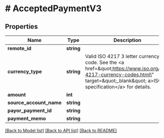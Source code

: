 # # AcceptedPaymentV3

## Properties

Name | Type | Description | Notes
------------ | ------------- | ------------- | -------------
**remote_id** | **string** |  |
**currency_type** | **string** | Valid ISO 4217 3 letter currency code. See the &lt;a href&#x3D;\&quot;https://www.iso.org/iso-4217-currency-codes.html\&quot; target&#x3D;\&quot;_blank\&quot; a&gt;ISO specification&lt;/a&gt; for details. |
**amount** | **int** |  |
**source_account_name** | **string** |  |
**payor_payment_id** | **string** |  |
**payment_memo** | **string** |  | [optional]

[[Back to Model list]](../../README.md#models) [[Back to API list]](../../README.md#endpoints) [[Back to README]](../../README.md)
